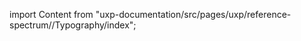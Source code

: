 
import Content from "uxp-documentation/src/pages/uxp/reference-spectrum//Typography/index";

<Content query="product=xd"/>
